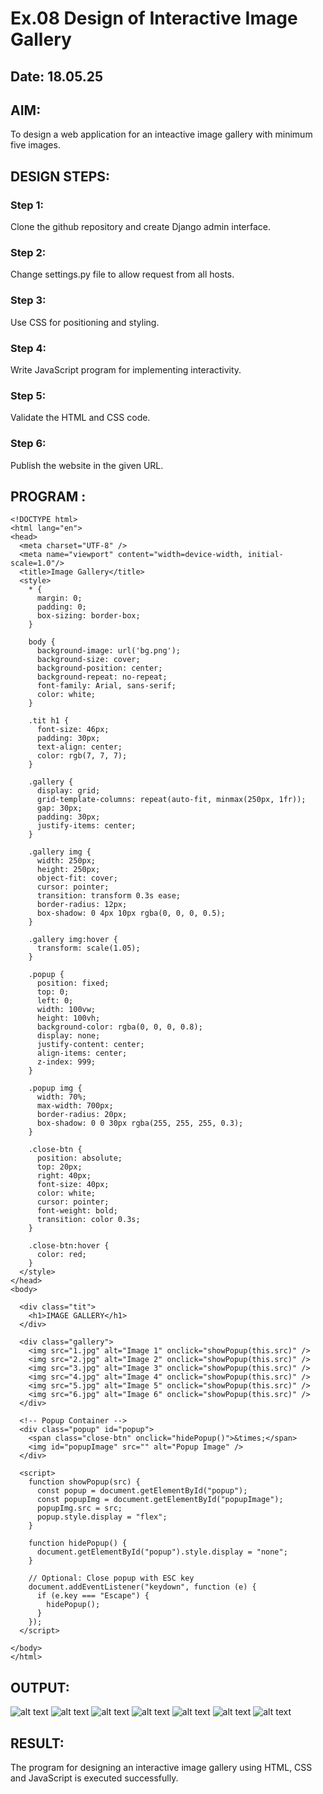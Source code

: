 # Ex.08 Design of Interactive Image Gallery
## Date: 18.05.25

## AIM:
To design a web application for an inteactive image gallery with minimum five images.

## DESIGN STEPS:

### Step 1:
Clone the github repository and create Django admin interface.

### Step 2:
Change settings.py file to allow request from all hosts.

### Step 3:
Use CSS for positioning and styling.

### Step 4:
Write JavaScript program for implementing interactivity.

### Step 5:
Validate the HTML and CSS code.

### Step 6:
Publish the website in the given URL.

## PROGRAM :
```
<!DOCTYPE html>
<html lang="en">
<head>
  <meta charset="UTF-8" />
  <meta name="viewport" content="width=device-width, initial-scale=1.0"/>
  <title>Image Gallery</title>
  <style>
    * {
      margin: 0;
      padding: 0;
      box-sizing: border-box;
    }

    body {
      background-image: url('bg.png');
      background-size: cover;
      background-position: center;
      background-repeat: no-repeat;
      font-family: Arial, sans-serif;
      color: white;
    }

    .tit h1 {
      font-size: 46px;
      padding: 30px;
      text-align: center;
      color: rgb(7, 7, 7);
    }

    .gallery {
      display: grid;
      grid-template-columns: repeat(auto-fit, minmax(250px, 1fr));
      gap: 30px;
      padding: 30px;
      justify-items: center;
    }

    .gallery img {
      width: 250px;
      height: 250px;
      object-fit: cover;
      cursor: pointer;
      transition: transform 0.3s ease;
      border-radius: 12px;
      box-shadow: 0 4px 10px rgba(0, 0, 0, 0.5);
    }

    .gallery img:hover {
      transform: scale(1.05);
    }

    .popup {
      position: fixed;
      top: 0;
      left: 0;
      width: 100vw;
      height: 100vh;
      background-color: rgba(0, 0, 0, 0.8);
      display: none;
      justify-content: center;
      align-items: center;
      z-index: 999;
    }

    .popup img {
      width: 70%;
      max-width: 700px;
      border-radius: 20px;
      box-shadow: 0 0 30px rgba(255, 255, 255, 0.3);
    }

    .close-btn {
      position: absolute;
      top: 20px;
      right: 40px;
      font-size: 40px;
      color: white;
      cursor: pointer;
      font-weight: bold;
      transition: color 0.3s;
    }

    .close-btn:hover {
      color: red;
    }
  </style>
</head>
<body>

  <div class="tit">
    <h1>IMAGE GALLERY</h1>
  </div>

  <div class="gallery">
    <img src="1.jpg" alt="Image 1" onclick="showPopup(this.src)" />
    <img src="2.jpg" alt="Image 2" onclick="showPopup(this.src)" />
    <img src="3.jpg" alt="Image 3" onclick="showPopup(this.src)" />
    <img src="4.jpg" alt="Image 4" onclick="showPopup(this.src)" />
    <img src="5.jpg" alt="Image 5" onclick="showPopup(this.src)" />
    <img src="6.jpg" alt="Image 6" onclick="showPopup(this.src)" />
  </div>

  <!-- Popup Container -->
  <div class="popup" id="popup">
    <span class="close-btn" onclick="hidePopup()">&times;</span>
    <img id="popupImage" src="" alt="Popup Image" />
  </div>

  <script>
    function showPopup(src) {
      const popup = document.getElementById("popup");
      const popupImg = document.getElementById("popupImage");
      popupImg.src = src;
      popup.style.display = "flex";
    }

    function hidePopup() {
      document.getElementById("popup").style.display = "none";
    }

    // Optional: Close popup with ESC key
    document.addEventListener("keydown", function (e) {
      if (e.key === "Escape") {
        hidePopup();
      }
    });
  </script>

</body>
</html>
```

## OUTPUT:
![alt text](<Screenshot 2025-05-18 225151.png>)
![alt text](<Screenshot 2025-05-18 225218.png>)
![alt text](<Screenshot 2025-05-18 225242.png>)
![alt text](<Screenshot 2025-05-18 225312.png>)
![alt text](<Screenshot 2025-05-18 225331.png>)
![alt text](<Screenshot 2025-05-18 225413.png>)
![alt text](<Screenshot 2025-05-18 225432.png>)


## RESULT:
The program for designing an interactive image gallery using HTML, CSS and JavaScript is executed successfully.
